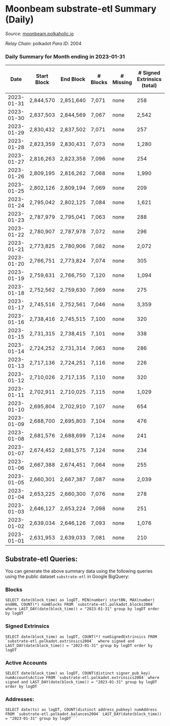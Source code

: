 # Moonbeam substrate-etl Summary (Daily)

_Source_: [moonbeam.polkaholic.io](https://moonbeam.polkaholic.io)

*Relay Chain*: polkadot
*Para ID*: 2004



### Daily Summary for Month ending in 2023-01-31


| Date | Start Block | End Block | # Blocks | # Missing | # Signed Extrinsics (total) | # Active Accounts | # Addresses with Balances | # Events | # Transfers | # XCM Transfers In | # XCM Transfers Out |
| ---- | ----------- | --------- | -------- | --------- | --------------------------- | ----------------- | ------------------------- | -------- | ----------- | ------------------ | ------------------- |
| 2023-01-31 | 2,844,570 | 2,851,640 | 7,071 | none  | 258 | 152 | 1,924,889 | 507,960 | 7,353 ($2,903,247) | 91 ($109,502) | 76 ($138,214) |
| 2023-01-30 | 2,837,503 | 2,844,569 | 7,067 | none  | 2,542 | 160 | 1,894,040 | 520,522 | 11,477 ($3,937,652) | 95 ($60,470.53) | 124 ($311,482) |
| 2023-01-29 | 2,830,432 | 2,837,502 | 7,071 | none  | 257 | 152 | 1,891,795 | 500,888 | 8,981 ($2,470,261) | 116 ($350,143) | 93 ($58,283.44) |
| 2023-01-28 | 2,823,359 | 2,830,431 | 7,073 | none  | 1,280 | 161 | 1,878,722 | 494,534 | 9,093 ($3,093,961) | 103 ($110,044) | 98 ($108,690) |
| 2023-01-27 | 2,816,263 | 2,823,358 | 7,096 | none  | 254 | 149 | 1,877,712 | 513,660 | 8,508 ($2,817,123) | 118 ($44,255.30) | 80 ($20,948.48) |
| 2023-01-26 | 2,809,195 | 2,816,262 | 7,068 | none  | 1,990 | 157 | 1,872,027 | 556,988 | 10,727 ($10,040,246) | 143 ($168,546) | 85 ($94,897.43) |
| 2023-01-25 | 2,802,126 | 2,809,194 | 7,069 | none  | 209 | 132 |  | 509,260 | 10,415 ($4,701,411) | 94 ($219,683) | 80 ($301,015) |
| 2023-01-24 | 2,795,042 | 2,802,125 | 7,084 | none  | 1,621 | 147 | 1,854,067 | 536,372 | 10,559 ($6,078,456) | 107 ($298,948) | 105 ($274,535) |
| 2023-01-23 | 2,787,979 | 2,795,041 | 7,063 | none  | 288 | 174 | 1,851,031 | 627,261 | 13,227 ($8,588,701) | 134 ($345,893) | 133 ($675,843) |
| 2023-01-22 | 2,780,907 | 2,787,978 | 7,072 | none  | 296 | 163 | 1,846,327 | 659,789 | 12,733 ($5,984,979) | 191 ($320,340) | 107 ($386,647) |
| 2023-01-21 | 2,773,825 | 2,780,906 | 7,082 | none  | 2,072 | 141 | 1,835,937 | 582,023 | 12,877 ($5,360,223) | 126 ($455,568) | 89 ($423,912) |
| 2023-01-20 | 2,766,751 | 2,773,824 | 7,074 | none  | 305 | 142 | 1,828,464 | 585,803 | 8,404 ($3,827,632) | 86 ($338,314) | 88 ($380,943) |
| 2023-01-19 | 2,759,631 | 2,766,750 | 7,120 | none  | 1,094 | 119 | 1,778,501 | 510,315 | 7,257 ($4,814,756) | 55 ($298,041) | 72 ($238,624) |
| 2023-01-18 | 2,752,562 | 2,759,630 | 7,069 | none  | 275 | 140 | 1,751,958 | 624,483 | 9,858 ($4,589,885) | 97 ($372,703) | 99 ($332,894) |
| 2023-01-17 | 2,745,516 | 2,752,561 | 7,046 | none  | 3,359 | 147 | 1,713,264 | 568,780 | 12,367 ($4,368,567) | 94 ($907,708) | 117 ($522,271) |
| 2023-01-16 | 2,738,416 | 2,745,515 | 7,100 | none  | 320 | 156 | 1,707,521 | 554,484 | 9,225 ($6,487,001) | 86 ($671,158) | 106 ($518,992) |
| 2023-01-15 | 2,731,315 | 2,738,415 | 7,101 | none  | 338 | 160 | 1,697,360 | 608,871 | 12,634 ($12,046,016) | 135 ($344,993) | 94 ($491,356) |
| 2023-01-14 | 2,724,252 | 2,731,314 | 7,063 | none  | 286 | 172 | 1,686,116 | 674,790 | 15,859 ($6,878,200) | 170 ($534,032) | 241 ($784,827) |
| 2023-01-13 | 2,717,136 | 2,724,251 | 7,116 | none  | 226 | 150 | 1,682,105 | 484,763 | 8,598 ($5,119,285) | 112 ($272,472) | 80 ($362,915) |
| 2023-01-12 | 2,710,026 | 2,717,135 | 7,110 | none  | 320 | 160 | 1,679,464 | 547,744 | 10,757 ($8,469,259) | 119 ($567,401) | 125 ($708,704) |
| 2023-01-11 | 2,702,911 | 2,710,025 | 7,115 | none  | 1,029 | 785 | 1,676,207 | 476,973 | 9,183 ($22,559,514) | 118 ($965,576) | 100 ($538,084) |
| 2023-01-10 | 2,695,804 | 2,702,910 | 7,107 | none  | 654 | 361 | 1,674,326 | 496,766 | 10,690 ($6,145,877) | 124 ($368,324) | 105 ($125,909) |
| 2023-01-09 | 2,688,700 | 2,695,803 | 7,104 | none  | 476 | 254 | 1,667,739 | 522,192 | 12,143 ($7,766,890) | 160 ($1,064,860) | 134 ($748,521) |
| 2023-01-08 | 2,681,576 | 2,688,699 | 7,124 | none  | 241 | 142 | 1,658,856 | 481,576 | 10,093 ($1,690,712) | 117 ($91,947.80) | 87 ($86,865.24) |
| 2023-01-07 | 2,674,452 | 2,681,575 | 7,124 | none  | 234 | 140 | 1,653,404 | 434,047 | 7,638 ($2,292,368) | 52 ($305,688) | 52 ($280,194) |
| 2023-01-06 | 2,667,388 | 2,674,451 | 7,064 | none  | 255 | 151 | 1,648,485 | 526,847 | 9,345 ($2,659,652) | 65 ($77,808.58) | 103 ($276,973) |
| 2023-01-05 | 2,660,301 | 2,667,387 | 7,087 | none  | 2,039 | 145 | 1,631,551 | 468,976 | 9,399 ($1,981,668) | 66 ($62,181.03) | 67 ($77,120.22) |
| 2023-01-04 | 2,653,225 | 2,660,300 | 7,076 | none  | 278 | 166 | 1,612,990 | 481,576 | 8,448 ($2,650,809) | 85 ($253,337) | 81 ($280,490) |
| 2023-01-03 | 2,646,127 | 2,653,224 | 7,098 | none  | 251 | 128 | 1,598,885 | 472,876 | 8,222 ($3,617,285) | 91 ($379,897) | 78 ($235,556) |
| 2023-01-02 | 2,639,034 | 2,646,126 | 7,093 | none  | 1,076 | 138 | 1,595,554 | 546,430 | 10,018 ($5,913,300) | 100 ($58,424.06) | 156 ($357,316) |
| 2023-01-01 | 2,631,953 | 2,639,033 | 7,081 | none  | 210 | 118 | 1,590,557 | 608,293 | 7,972 ($1,692,241) | 80 ($514,404) | 98 ($130,313) |

## Substrate-etl Queries:
You can generate the above summary data using the following queries using the public dataset `substrate-etl` in Google BigQuery:


### Blocks
```
SELECT date(block_time) as logDT, MIN(number) startBN, MAX(number) endBN, COUNT(*) numBlocks FROM `substrate-etl.polkadot.blocks2004`  where LAST_DAY(date(block_time)) = "2023-01-31" group by logDT order by logDT
```


### Signed Extrinsics
```
SELECT date(block_time) as logDT, COUNT(*) numSignedExtrinsics FROM `substrate-etl.polkadot.extrinsics2004`  where signed and LAST_DAY(date(block_time)) = "2023-01-31" group by logDT order by logDT
```


### Active Accounts
```
SELECT date(block_time) as logDT, COUNT(distinct signer_pub_key) numAccountsActive FROM `substrate-etl.polkadot.extrinsics2004` where signed and LAST_DAY(date(block_time)) = "2023-01-31" group by logDT order by logDT
```


### Addresses:
```
SELECT date(ts) as logDT, COUNT(distinct address_pubkey) numAddress FROM `substrate-etl.polkadot.balances2004` LAST_DAY(date(block_time)) = "2023-01-31" group by logDT```


